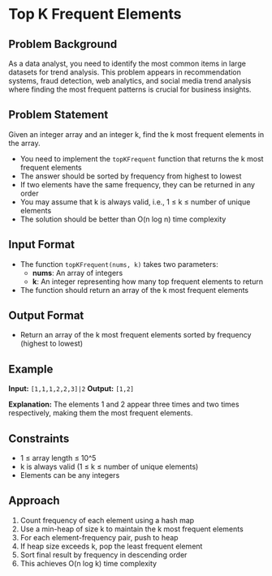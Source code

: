 # Top K Frequent Elements

## Problem Background
As a data analyst, you need to identify the most common items in large datasets for trend analysis. This problem appears in recommendation systems, fraud detection, web analytics, and social media trend analysis where finding the most frequent patterns is crucial for business insights.

## Problem Statement
Given an integer array and an integer k, find the k most frequent elements in the array.

* You need to implement the `topKFrequent` function that returns the k most frequent elements
* The answer should be sorted by frequency from highest to lowest
* If two elements have the same frequency, they can be returned in any order
* You may assume that k is always valid, i.e., 1 ≤ k ≤ number of unique elements
* The solution should be better than O(n log n) time complexity

## Input Format
* The function `topKFrequent(nums, k)` takes two parameters:
  * **nums**: An array of integers
  * **k**: An integer representing how many top frequent elements to return
* The function should return an array of the k most frequent elements

## Output Format
* Return an array of the k most frequent elements sorted by frequency (highest to lowest)

## Example
**Input:** `[1,1,1,2,2,3]|2`
**Output:** `[1,2]`

**Explanation:** The elements 1 and 2 appear three times and two times respectively, making them the most frequent elements.

## Constraints
* 1 ≤ array length ≤ 10^5
* k is always valid (1 ≤ k ≤ number of unique elements)
* Elements can be any integers

## Approach
1. Count frequency of each element using a hash map
2. Use a min-heap of size k to maintain the k most frequent elements
3. For each element-frequency pair, push to heap
4. If heap size exceeds k, pop the least frequent element
5. Sort final result by frequency in descending order
6. This achieves O(n log k) time complexity